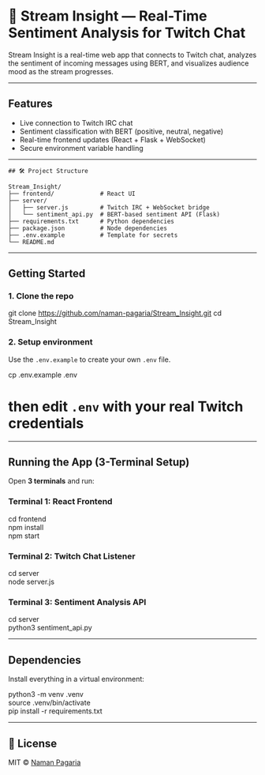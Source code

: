 # 🎥 Stream Insight — Real-Time Sentiment Analysis for Twitch Chat

Stream Insight is a real-time web app that connects to Twitch chat, analyzes the sentiment of incoming messages using BERT, and visualizes audience mood as the stream progresses.

---

## Features

- Live connection to Twitch IRC chat
- Sentiment classification with BERT (positive, neutral, negative)
- Real-time frontend updates (React + Flask + WebSocket)
- Secure environment variable handling

---
```
## 🛠️ Project Structure

Stream_Insight/
├── frontend/             # React UI
├── server/
│   ├── server.js         # Twitch IRC + WebSocket bridge
│   └── sentiment_api.py  # BERT-based sentiment API (Flask)
├── requirements.txt      # Python dependencies
├── package.json          # Node dependencies
├── .env.example          # Template for secrets
└── README.md
```
---

## Getting Started

### 1. Clone the repo

git clone https://github.com/naman-pagaria/Stream_Insight.git
cd Stream_Insight

### 2. Setup environment

Use the `.env.example` to create your own `.env` file.

cp .env.example .env  
# then edit `.env` with your real Twitch credentials

---

## Running the App (3-Terminal Setup)

Open **3 terminals** and run:

### Terminal 1: React Frontend

cd frontend  
npm install  
npm start

### Terminal 2: Twitch Chat Listener

cd server  
node server.js

### Terminal 3: Sentiment Analysis API

cd server  
python3 sentiment_api.py

---

## Dependencies

Install everything in a virtual environment:

python3 -m venv .venv  
source .venv/bin/activate  
pip install -r requirements.txt

---

## 📄 License

MIT © [Naman Pagaria](https://github.com/naman-pagaria)
